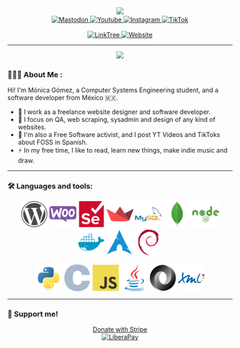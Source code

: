 <div id="header" align="center">
  <img src="https://codeberg.org/Autumn64/AboutMe/raw/branch/main/logo_square_transparent.png" width="200"/>
</div>

<div id="main-badges" align="center">
  <a href="https://mast.lat/@autumn64" target="_blank">
    <img src="https://img.shields.io/badge/Mastodon-6364FF?style=for-the-badge&logo=mastodon&logoColor=white" alt="Mastodon"/>
  </a>
  <a href="https://www.youtube.com/@autumn_64" target="_blank">
    <img src="https://img.shields.io/badge/YouTube-red?style=for-the-badge&logo=youtube&logoColor=white" alt="Youtube"/>
  </a>
  <a href="https://www.instagram.com/autumn.64_" target="_blank">
    <img src="https://img.shields.io/badge/Instagram-C13584?style=for-the-badge&logo=instagram&logoColor=white" alt="Instagram"/>
  </a>
  <a href="https://www.tiktok.com/@autumn.x86_64" target="_blank">
    <img src="https://img.shields.io/badge/TikTok-010101?style=for-the-badge&logo=tiktok&logoColor=white" alt="TikTok"/>
  </a>
</div>

<br>

<div id="sec-badges" align="center">
  <a href="https://linktr.ee/autumn64" target="_blank">
    <img src="https://img.shields.io/badge/LinkTree-acdc5c?style=for-the-badge&logo=linktree&logoColor=black" alt="LinkTree"/>
  </a>
  <a href="https://www.autumn64.xyz/" target="_blank">
    <img src="https://img.shields.io/badge/Website-9b72cf?style=for-the-badge&logo=wordpress&logoColor=white" alt="Website"/>
  </a>
</div>

---

<div id="selfie" align="center">
  <img src="https://codeberg.org/Autumn64/AboutMe/raw/branch/main/foto_sinfondo.png" width="250"/>
</div>

### 👩🏻‍💻 About Me :

Hi! I'm Mónica Gómez, a Computer Systems Engineering student, and a software developer from México 🇲🇽.

- 🔭 I work as a freelance website designer and software developer.
- 📖 I focus on QA, web scraping, sysadmin and design of any kind of websites.
- 📣 I'm also a Free Software activist, and I post YT Videos and TikToks about FOSS in Spanish.
- ⚡ In my free time, I like to read, learn new things, make indie music and draw.

---

### 🛠️ Languages and tools:

<div id="tools" align="center">
  <img src="https://raw.githubusercontent.com/devicons/devicon/refs/heads/master/icons/wordpress/wordpress-plain.svg" title="WordPress" alt="WordPress" height="60"/> 
  <img src="https://raw.githubusercontent.com/devicons/devicon/refs/heads/master/icons/woocommerce/woocommerce-plain.svg" title="Woocommerce" alt="Woocommerce" height="60"/> 
  <img src="https://raw.githubusercontent.com/devicons/devicon/refs/heads/master/icons/selenium/selenium-original.svg" title="Selenium" alt="Selenium" height="60"/> 
  <img src="https://raw.githubusercontent.com/devicons/devicon/refs/heads/master/icons/streamlit/streamlit-original.svg" title="Streamlit" alt="Streamlit" height="60"/>
  <img src="https://raw.githubusercontent.com/devicons/devicon/refs/heads/master/icons/mysql/mysql-original-wordmark.svg" title="MySQL" alt="MySQL" height="60"/>
  <img src="https://raw.githubusercontent.com/devicons/devicon/refs/heads/master/icons/mongodb/mongodb-original.svg" title="MongoDB" alt="MongoDB" height="60"/>
  <img src="https://raw.githubusercontent.com/devicons/devicon/refs/heads/master/icons/nodejs/nodejs-plain-wordmark.svg" title="Node.JS" alt="Node.JS" height="60"/>
  <img src="https://raw.githubusercontent.com/devicons/devicon/refs/heads/master/icons/docker/docker-plain.svg" title="Docker" alt="Docker" height="60"/>
  <img src="https://raw.githubusercontent.com/devicons/devicon/refs/heads/master/icons/archlinux/archlinux-original.svg" title="Arch Linux" alt="Arch Linux" height="60"/>
  <img src="https://raw.githubusercontent.com/devicons/devicon/refs/heads/master/icons/debian/debian-original.svg" title="Debian" alt="Debian" height="60"/>
</div>

<br>

<div id="languages" align="center">
  <img src="https://raw.githubusercontent.com/devicons/devicon/refs/heads/master/icons/python/python-original.svg" title="Python" alt="Python" height="60"/> 
  <img src="https://raw.githubusercontent.com/devicons/devicon/refs/heads/master/icons/c/c-original.svg" title="C" alt="C" height="60"/> 
  <img src="https://raw.githubusercontent.com/devicons/devicon/refs/heads/master/icons/javascript/javascript-original.svg" title="JavaScript" alt="JavaScript" height="60"/> 
  <img src="https://raw.githubusercontent.com/devicons/devicon/refs/heads/master/icons/java/java-original.svg" title="Java" alt="Java" height="60"/>
  <img src="https://raw.githubusercontent.com/devicons/devicon/refs/heads/master/icons/json/json-original.svg" title="JSON" alt="JSON" height="60"/>
  <img src="https://raw.githubusercontent.com/devicons/devicon/refs/heads/master/icons/xml/xml-original.svg" title="XML" alt="XML" height="60"/>
</div>

---

### 💸 Support me!

<div id="donations" align="center">
    <a href="https://donate.stripe.com/bJefZgcd88cp8C0bmlbZe00" target="_blank">
        Donate with Stripe
    </a><br>
    <a href="https://liberapay.com/autumn64/" target="_blank">
        <img src="https://autumn64.codeberg.page/res/liberapay.svg" alt="LiberaPay" width="100"/>
    </a>
</div>